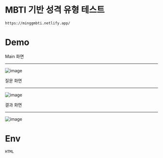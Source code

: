 # MBTI 기반 성격 유형 테스트 


```
https://minggmbti.netlify.app/
```

# Demo



Main 화면
***

![image](https://user-images.githubusercontent.com/52990629/123792380-8134d600-d91b-11eb-82a0-9b1eaade2023.png)


질문 화면
***
![image](https://user-images.githubusercontent.com/52990629/123792474-9ad61d80-d91b-11eb-8750-d80c64d18890.png)



결과 화면 
***

![image](https://user-images.githubusercontent.com/52990629/123792435-914cb580-d91b-11eb-97b8-e94508b002da.png)

# Env

```
HTML
```

